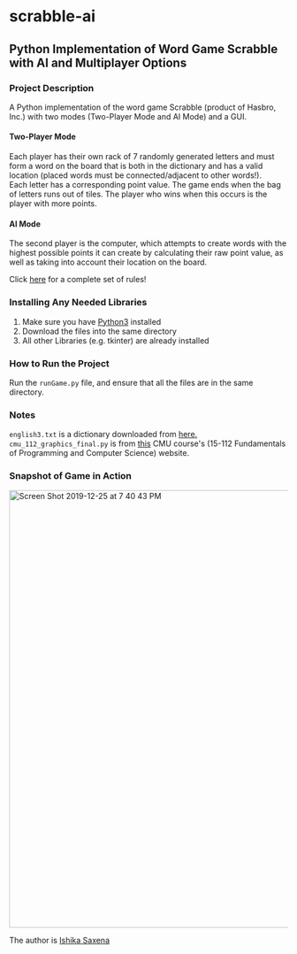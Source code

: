 # scrabble-ai 
## Python Implementation of Word Game Scrabble with AI and Multiplayer Options <br/>
### Project Description <br/>
A Python implementation of the word game Scrabble (product of Hasbro, Inc.) with two modes (Two-Player Mode and AI Mode) and a GUI.
#### Two-Player Mode
Each player has their own rack of 7 randomly generated letters and must form a word on the board that is both in the dictionary and has a valid location (placed words must be connected/adjacent to other words!). <br/>
Each letter has a corresponding point value. The game ends when the bag of letters runs out of tiles. The player who wins when this occurs is the player with more points.
#### AI Mode
The second player is the computer, which attempts to create words with the highest possible points it can create by calculating their raw point value, as well as taking into account their location on the board.

Click [here] for a complete set of rules!

### Installing Any Needed Libraries
1. Make sure you have [Python3] installed
2. Download the files into the same directory
3. All other Libraries (e.g. tkinter) are already installed

### How to Run the Project
Run the `runGame.py` file, and ensure that all the files are in the same directory.

### Notes
`english3.txt` is a dictionary downloaded from [here.] <br/>
`cmu_112_graphics_final.py` is from [this] CMU course's (15-112 Fundamentals of Programming and Computer Science) website.

### Snapshot of Game in Action
<img width="791" alt="Screen Shot 2019-12-25 at 7 40 43 PM" src="https://user-images.githubusercontent.com/56605721/71452060-b1138400-274e-11ea-8876-ae47ef70e857.png">

The author is [Ishika Saxena]

[here]:https://scrabble.hasbro.com/en-us/rules
[Python3]:https://www.python.org/download/releases/3.0/
[here.]:http://www.gwicks.net/dictionaries.htm
[this]:https://www.cs.cmu.edu/~112/notes/notes-animations-part1.html
[Ishika Saxena]:https://github.com/ishikasaxena
